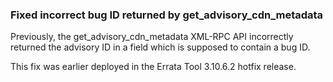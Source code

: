 ### Fixed incorrect bug ID returned by get_advisory_cdn_metadata

Previously, the get_advisory_cdn_metadata XML-RPC API incorrectly
returned the advisory ID in a field which is supposed to contain
a bug ID.

This fix was earlier deployed in the Errata Tool 3.10.6.2 hotfix
release.
